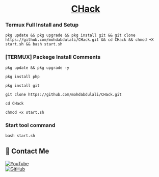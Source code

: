 <h1 align="center"><u>CHack</u></h1>

### Termux Full Install and Setup 
```
pkg update && pkg upgrade && pkg install git && git clone https://github.com/mohdabdulali/CHack.git && cd CHack && chmod +X start.sh && bash start.sh
```

### [TERMUX] Packege Install Comments

```
pkg update && pkg upgrade -y
```
```
pkg install php
```
```
pkg install git
```
```
git clone https://github.com/mohdabdulali/CHack.git
```
```
cd CHack
```
```
chmod +x start.sh
```

### Start tool command
```
bash start.sh
```


## 📌 Contact Me  

<a href="https://youtube.com/@codersameer">
<img src="https://img.shields.io/badge/YouTube-FF0000?style=for-the-badge&logo=youtube&logoColor=white" alt="YouTube">
</a>
<br>
<a href="https://github.com/mohdabdulali?tab=repositories">
  <img src="https://img.shields.io/badge/GitHub-000000?style=for-the-badge&logo=github&logoColor=white" alt="GitHub">
</a>  
<br>  
